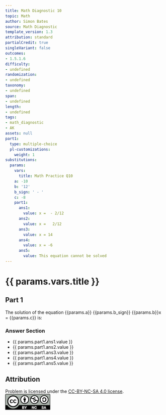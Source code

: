 ```yaml
---
title: Math Diagnostic 10
topic: Math
author: Simon Bates
source: Math Diagnostic
template_version: 1.3
attribution: standard
partialCredit: true
singleVariant: false
outcomes:
- 1.5.1.6
difficulty:
- undefined
randomization:
- undefined
taxonomy:
- undefined
span:
- undefined
length:
- undefined
tags:
- math_diagnostic
- AK
assets: null
part1:
  type: multiple-choice
  pl-customizations:
    weight: 1
substitutions:
  params:
    vars:
      title: Math Practice Q10
    a: -10
    b: '12'
    b_sign: ' - '
    c: -8
    part1:
      ans1:
        value: x =  - 2/12
      ans2:
        value: x =   2/12
      ans3:
        value: x = 14
      ans4:
        value: x = -6
      ans5:
        value: This equation cannot be solved
---
```

# {{ params.vars.title }}

## Part 1

The solution of the equation {{params.a}} {{params.b_sign}} {{params.b}}x = {{params.c}} is:

### Answer Section

- {{ params.part1.ans1.value }}
- {{ params.part1.ans2.value }}
- {{ params.part1.ans3.value }}
- {{ params.part1.ans4.value }}
- {{ params.part1.ans5.value }}

## Attribution

Problem is licensed under the [CC-BY-NC-SA 4.0 license](https://creativecommons.org/licenses/by-nc-sa/4.0/).<br> ![The Creative Commons 4.0 license requiring attribution-BY, non-commercial-NC, and share-alike-SA license.](https://raw.githubusercontent.com/firasm/bits/master/by-nc-sa.png)
